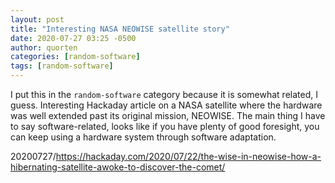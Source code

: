 ```yaml
---
layout: post
title: "Interesting NASA NEOWISE satellite story"
date: 2020-07-27 03:25 -0500
author: quorten
categories: [random-software]
tags: [random-software]
---
```


I put this in the `random-software` category because it is somewhat
related, I guess.  Interesting Hackaday article on a NASA satellite
where the hardware was well extended past its original mission,
NEOWISE.  The main thing I have to say software-related, looks like if
you have plenty of good foresight, you can keep using a hardware
system through software adaptation.

20200727/https://hackaday.com/2020/07/22/the-wise-in-neowise-how-a-hibernating-satellite-awoke-to-discover-the-comet/
